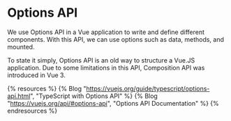 # Options API

We use Options API in a Vue application to write and define different components. With this API, we can use options such as data, methods, and mounted.

To state it simply, Options API is an old way to structure a Vue.JS application. Due to some limitations in this API, Composition API was introduced in Vue 3.

{% resources %}
  {% Blog "https://vuejs.org/guide/typescript/options-api.html", "TypeScript with Options API" %}
  {% Blog "https://vuejs.org/api/#options-api", "Options API Documentation" %}
{% endresources %}

